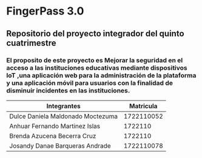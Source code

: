 # FingerPass 3.0
## Repositorio del proyecto integrador del quinto cuatrimestre 

### El proposito de este proyecto es Mejorar la seguridad en el acceso a las instituciones educativas mediante dispositivos IoT ,una aplicación web para la administración de la plataforma y una aplicación móvil para usuarios con la finalidad de disminuir incidentes en las instituciones.


| Integrantes |Matricula |
|-------------|-----------|
|Dulce Daniela Maldonado Moctezuma | 1722110052 |
| Anhuar Fernando Martinez Islas | 1722110 |
| Brenda Azucena Becerra Cruz | 1722110 |
| Josandy Danae Barqueras Andrade | 1722110078 |


